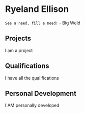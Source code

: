 # Ryeland Ellison
`See a need, fill a need!` - Big Weld

## Projects
I am a project

## Qualifications
I have all the qualifications

## Personal Development
I AM personally developed
